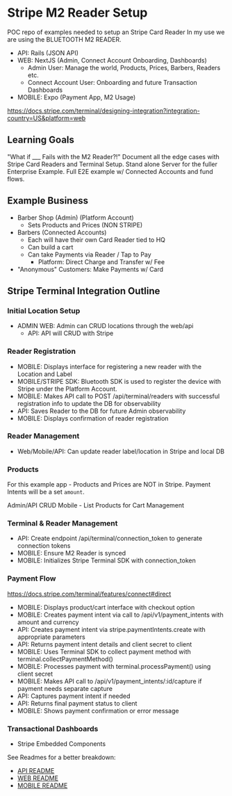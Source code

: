 # Stripe M2 Reader Setup

POC repo of examples needed to setup an Stripe Card Reader
In my use we are using the BLUETOOTH M2 READER.

- API: Rails (JSON API)
- WEB: NextJS (Admin, Connect Account Onboarding, Dashboards)
  - Admin User: Manage the world, Products, Prices, Barbers, Readers etc.
  - Connect Account User: Onboarding and future Transaction Dashboards
- MOBILE: Expo (Payment App, M2 Usage)

<https://docs.stripe.com/terminal/designing-integration?integration-country=US&platform=web>

## Learning Goals

"What if ___ Fails with the M2 Reader?!"
Document all the edge cases with Stripe Card Readers and Terminal Setup.
Stand alone Server for the fuller Enterprise Example.
Full E2E example w/ Connected Accounts and fund flows.

## Example Business

- Barber Shop (Admin) (Platform Account)
  - Sets Products and Prices (NON STRIPE)
- Barbers (Connected Accounts)
  - Each will have their own Card Reader tied to HQ
  - Can build a cart
  - Can take Payments via Reader / Tap to Pay
    - Platform: Direct Charge and Transfer w/ Fee
- "Anonymous" Customers: Make Payments w/ Card

## Stripe Terminal Integration Outline

### Initial Location Setup

- ADMIN WEB: Admin can CRUD locations through the web/api
  - API: API will CRUD with Stripe

### Reader Registration

- MOBILE: Displays interface for registering a new reader with the Location and Label
- MOBILE/STRIPE SDK: Bluetooth SDK is used to register the device with Stripe under the Platform Account.
- MOBILE: Makes API call to POST /api/terminal/readers with successful registration info to update the DB for observability
- API: Saves Reader to the DB for future Admin observability
- MOBILE: Displays confirmation of reader registration

### Reader Management

- Web/Mobile/API: Can update reader label/location in Stripe and local DB

### Products

For this example app - Products and Prices are NOT in Stripe.
Payment Intents will be a set `amount`.

Admin/API CRUD
Mobile - List Products for Cart Management

### Terminal & Reader Management

- API: Create endpoint /api/terminal/connection_token to generate connection tokens
- MOBILE: Ensure M2 Reader is synced
- MOBILE: Initializes Stripe Terminal SDK with connection_token

### Payment Flow

<https://docs.stripe.com/terminal/features/connect#direct>

- MOBILE: Displays product/cart interface with checkout option
- MOBILE: Creates payment intent via call to /api/v1/payment_intents with amount and currency
- API: Creates payment intent via stripe.paymentIntents.create with appropriate parameters
- API: Returns payment intent details and client secret to client
- MOBILE: Uses Terminal SDK to collect payment method with terminal.collectPaymentMethod()
- MOBILE: Processes payment with terminal.processPayment() using client secret
- MOBILE: Makes API call to /api/v1/payment_intents/:id/capture if payment needs separate capture
- API: Captures payment intent if needed
- API: Returns final payment status to client
- MOBILE: Shows payment confirmation or error message

### Transactional Dashboards

- Stripe Embedded Components

See Readmes for a better breakdown:

- [API README](./api/README.md)
- [WEB README](./web/README.md)
- [MOBILE README](./mobile/README.md)
